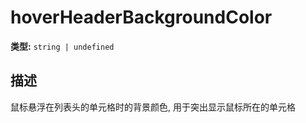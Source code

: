 # hoverHeaderBackgroundColor

**类型:** `string | undefined`

## 描述
鼠标悬浮在列表头的单元格时的背景颜色, 用于突出显示鼠标所在的单元格